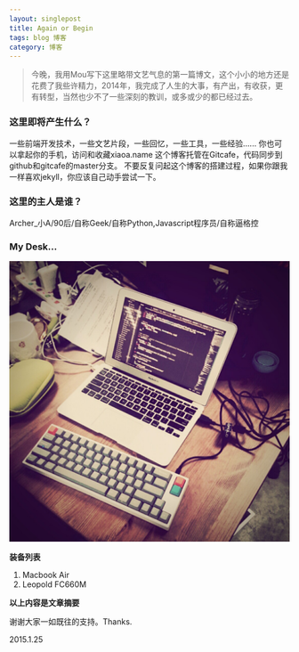 ```yaml
---
layout: singlepost
title: Again or Begin
tags: blog 博客
category: 博客
---
```


> 今晚，我用Mou写下这里略带文艺气息的第一篇博文，这个小小的地方还是花费了我些许精力，2014年，我完成了人生的大事，有产出，有收获，更有转型，当然也少不了一些深刻的教训，或多或少的都已经过去。

### 这里即将产生什么？

一些前端开发技术，一些文艺片段，一些回忆，一些工具，一些经验......
你也可以拿起你的手机，访问和收藏xiaoa.name
这个博客托管在Gitcafe，代码同步到github和gitcafe的master分支。
不要反复问起这个博客的搭建过程，如果你跟我一样喜欢jekyll，你应该自己动手尝试一下。

### 这里的主人是谁？

Archer_小A/90后/自称Geek/自称Python,Javascript程序员/自称逼格控

### My Desk...

![Archer's Desktop](/assets/blog-images/my_desktop.jpg)

**装备列表**

1. Macbook Air
2. Leopold FC660M

__以上内容是文章摘要__

谢谢大家一如既往的支持。Thanks.

2015.1.25